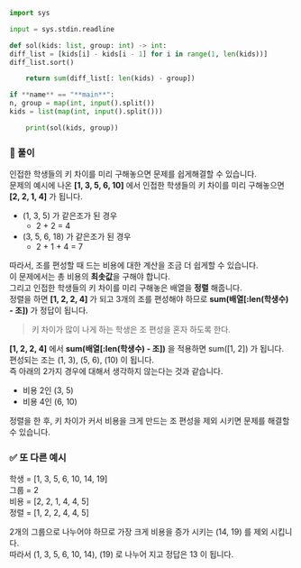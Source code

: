 ```python
import sys

input = sys.stdin.readline

def sol(kids: list, group: int) -> int:
diff_list = [kids[i] - kids[i - 1] for i in range(1, len(kids))]
diff_list.sort()

    return sum(diff_list[: len(kids) - group])

if **name** == "**main**":
n, group = map(int, input().split())
kids = list(map(int, input().split()))

    print(sol(kids, group))
```

### 📌 풀이

인접한 학생들의 키 차이를 미리 구해놓으면 문제를 쉽게해결할 수 있습니다.  
문제의 예시에 나온 **[1, 3, 5, 6, 10]** 에서 인접한 학생들의 키 차이를 미리 구해놓으면 **[2, 2, 1, 4]** 가 됩니다.

- (1, 3, 5) 가 같은조가 된 경우
  - 2 + 2 = 4
- (3, 5, 6, 18) 가 같은조가 된 경우
  - 2 + 1 + 4 = 7

따라서, 조를 편성할 때 드는 비용에 대한 계산을 조금 더 쉽게할 수 있습니다.  
이 문제에서는 총 비용의 **최솟값**을 구해야 합니다.  
그리고 인접한 학생들의 키 차이를 미리 구해놓은 배열을 **정렬** 해줍니다.  
정렬을 하면 **[1, 2, 2, 4]** 가 되고 3개의 조를 편성해야 하므로 **sum(배열[:len(학생수) - 조])** 가 정답이 됩니다.

> 키 차이가 많이 나게 하는 학생은 조 편성을 혼자 하도록 한다.

**[1, 2, 2, 4]** 에서 **sum(배열[:len(학생수) - 조])** 을 적용하면 sum([1, 2]) 가 됩니다.  
편성되는 조는 (1, 3), (5, 6), (10) 이 됩니다.  
즉 아래의 2가지 경우에 대해서 생각하지 않는다는 것과 같습니다.

- 비용 2인 (3, 5)
- 비용 4인 (6, 10)

정렬을 한 후, 키 차이가 커서 비용을 크게 만드는 조 편성을 제외 시키면 문제를 해결할 수 있습니다.

### ✅ 또 다른 예시

학생 = [1, 3, 5, 6, 10, 14, 19]  
그룹 = 2  
비용 = [2, 2, 1, 4, 4, 5]  
정렬 = [1, 2, 2, 4, 4, 5]

2개의 그룹으로 나누어야 하므로 가장 크게 비용을 증가 시키는 (14, 19) 를 제외 시킵니다.  
따라서 (1, 3, 5, 6, 10, 14), (19) 로 나누어 지고 정답은 13 이 됩니다.
